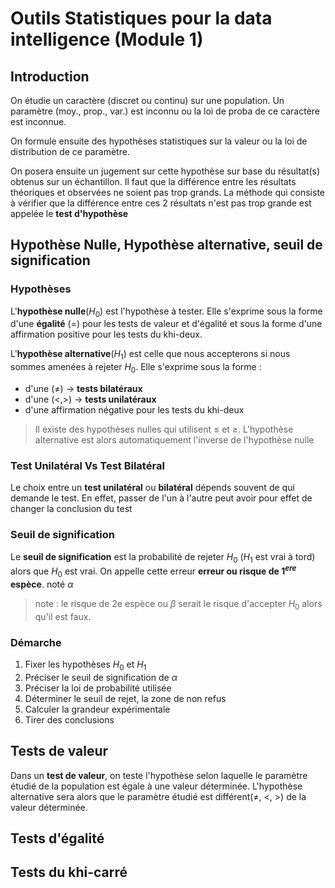 # Outils Statistiques pour la data intelligence (Module 1)

## Introduction

On étudie un caractère (discret ou continu) sur une population. Un paramètre (moy., prop., var.) est inconnu ou la loi de proba de ce caractère est inconnue. 

On formule ensuite des hypothèses statistiques sur la valeur ou la loi de distribution de ce paramètre. 

On posera ensuite un jugement sur cette hypothèse sur base du résultat(s) obtenus sur un échantillon. Il faut que la différence entre les résultats théoriques et observées ne soient pas trop grands. La méthode qui consiste à vérifier que la différence entre ces 2 résultats n'est pas trop grande est appelée le **test d'hypothèse** 

## Hypothèse Nulle, Hypothèse alternative, seuil de signification

### Hypothèses

L'**hypothèse nulle**($H_0$) est l'hypothèse à tester. Elle s'exprime sous la forme d'une **égalité** (=) pour les tests de valeur et d'égalité et sous la forme d'une affirmation positive pour les tests du khi-deux. 

L'**hypothèse alternative**($H_1$) est celle que nous accepterons si nous sommes amenées à rejeter $H_0$. Elle s'exprime sous la forme : 

* d'une ($\neq$) $\rightarrow$ **tests bilatéraux**
* d'une (<,>)  $\rightarrow$ **tests unilatéraux**
* d'une affirmation négative pour les tests du khi-deux

> Il existe des hypothèses nulles qui utilisent $\leq$ et $\geq$. L'hypothèse alternative est alors automatiquement l'inverse de l'hypothèse nulle

### Test Unilatéral Vs Test Bilatéral

Le choix entre un **test unilatéral** ou **bilatéral** dépends souvent de qui demande le test. En effet, passer de l'un à l'autre peut avoir pour effet de changer la conclusion du test

### Seuil de signification

Le **seuil de signification** est la probabilité de rejeter $H_0$ ($H_1$ est vrai à tord) alors que $H_0$ est vrai. On appelle cette erreur **erreur ou risque de $1^{ere}$ espèce**. noté $\alpha$

> note : le risque de 2e espèce ou $\beta$ serait le risque d'accepter $H_0$ alors qu'il est faux.

### Démarche 

1. Fixer les hypothèses $H_0$ et $H_1$
2. Préciser le seuil de signification de $\alpha$
3. Préciser la loi de probabilité utilisée 
4. Déterminer le seuil de rejet, la zone de non refus
5. Calculer la grandeur expérimentale
6. Tirer des conclusions

## Tests de valeur 

Dans un **test de valeur**, on teste l'hypothèse selon laquelle le paramètre étudié de la population est égale à une valeur déterminée. L'hypothèse alternative sera alors que le paramètre étudié est différent($\neq$, $<$, $>$) de la valeur déterminée.

## Tests d'égalité

## Tests du khi-carré

